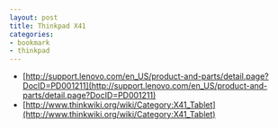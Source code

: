 ```yaml
---
layout: post
title: Thinkpad X41
categories:
- bookmark
- thinkpad
---
```


* [http://support.lenovo.com/en_US/product-and-parts/detail.page?DocID=PD001211](http://support.lenovo.com/en_US/product-and-parts/detail.page?DocID=PD001211)
* [http://www.thinkwiki.org/wiki/Category:X41_Tablet](http://www.thinkwiki.org/wiki/Category:X41_Tablet)